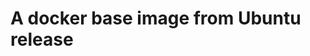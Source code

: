 A docker base image from Ubuntu release
===========================================================================================

